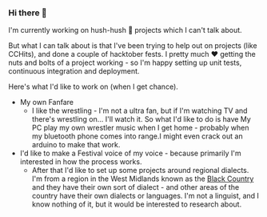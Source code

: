 ### Hi there 👋

I'm currently working on hush-hush 🤫 projects which I can't talk about.  

But what I can talk about is that I've been trying to help out on projects (like CCHits), and done a couple of hacktober fests.
I pretty much ❤️ getting the nuts and bolts of a project working - so I'm happy setting up unit tests, continuous integration and deployment.

Here's what I'd like to work on (when I get chance).

* My own Fanfare
  * I like the wrestling - I'm not a ultra fan, but if I'm watching TV and there's wrestling on... I'll watch it.  So what I'd like to do is have My PC play my own wrestler music when I get home - probably when my bluetooth phone comes into range.I might even crack out an arduino to make that work.
* I'd like to make a Festival voice of my voice - because primarily I'm interested in how the process works.  
  * After that I'd like to set up some projects around regional dialects.  I'm from a region in the West Midlands known as the [Black Country](https://en.wikipedia.org/wiki/Black_Country) and they have their own sort of dialect - and other areas of the country have their own dialects or languages.  I'm not a linguist, and I know nothing of it, but it would be interested to research about.
  


<!--
**computamike/computamike** is a ✨ _special_ ✨ repository because its `README.md` (this file) appears on your GitHub profile.

Here are some ideas to get you started:

- 🔭 I’m currently working on ...
- 🌱 I’m currently learning ...
- 👯 I’m looking to collaborate on ...
- 🤔 I’m looking for help with ...
- 💬 Ask me about ...
- 📫 How to reach me: ...
- 😄 Pronouns: ...
- ⚡ Fun fact: ...
-->
